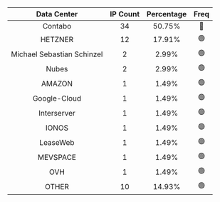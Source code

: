 | Data Center | IP Count | Percentage | Freq |
|:------------:|:--------:|:-----------:|:-----:|
| Contabo | 34 | 50.75% | 🔴 |
| HETZNER | 12 | 17.91% | 🟢 |
| Michael Sebastian Schinzel | 2 | 2.99% | 🟢 |
| Nubes | 2 | 2.99% | 🟢 |
| AMAZON | 1 | 1.49% | 🟢 |
| Google-Cloud | 1 | 1.49% | 🟢 |
| Interserver | 1 | 1.49% | 🟢 |
| IONOS | 1 | 1.49% | 🟢 |
| LeaseWeb | 1 | 1.49% | 🟢 |
| MEVSPACE | 1 | 1.49% | 🟢 |
| OVH | 1 | 1.49% | 🟢 |
| OTHER | 10 | 14.93% | 🟢 |
